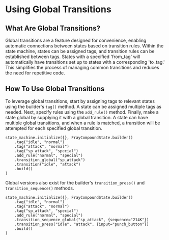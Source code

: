 # Using Global Transitions

## What Are Global Transitions?

Global transitions are a feature designed for convenience, enabling automatic connections between states based on transition rules. Within the state machine, states can be assigned tags, and transition rules can be established between tags. States with a specified 'from_tag' will automatically have transitions set up to states with a corresponding 'to_tag.' This simplifies the process of managing common transitions and reduces the need for repetitive code.

## How To Use Global Transitions

To leverage global transitions, start by assigning tags to relevant states using the builder's `tag()` method. A state can be assigned multiple tags as needed. Next, specify rules using the `add_rule()` method. Finally, make a state global by supplying it with a global transition. A state can have multiple global transitions, and when a rule is matched, a transition will be attempted for each specified global transition.

```gdscript
state_machine.initialize({}, FrayCompoundState.builder()
    .tag("idle", "normal")
    .tag("attack", "normal")
    .tag("sp_attack", "special")
    .add_rule("normal", "special")
    .transition_global("sp_attack")
    .transition("idle", "attack")
    .build()
)
```

Global versions also exist for the builder's `transition_press()` and `transition_sequence()` methods.

```gdscript
state_machine.initialize({}, FrayCompoundState.builder()
    .tag("idle", "normal")
    .tag("attack", "normal")
    .tag("sp_attack", "special")
    .add_rule("normal", "special")
    .transition_sequence_global("sp_attack", {sequence="214K"})
    .transition_press("idle", "attack", {input="punch_button"})
    .build()
)
```
